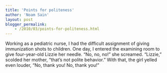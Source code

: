 ```yaml
---
title: 'Points for politeness'
author: 'Noam Sain'
layout: post
blogger_permalink:
    - /2010/03/points-for-politeness.html
---
```


Working as a pediatric nurse, I had the difficult assignment of giving immunization shots to children. One day, I entered the examining room to give four-year-old Lizzie her needle. “No, no, no!” she screamed. “Lizzie,” scolded her mother, “that’s not polite behavior.” With that, the girl yelled even louder, “No, thank you! No, thank you!”